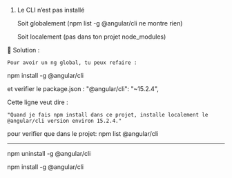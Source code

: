 1. Le CLI n’est pas installé

    Soit globalement (npm list -g @angular/cli ne montre rien)

    Soit localement (pas dans ton projet node_modules)

🔵 Solution :

    Pour avoir un ng global, tu peux refaire :

npm install -g @angular/cli


et verifier le package.json : "@angular/cli": "~15.2.4",

Cette ligne veut dire :

    "Quand je fais npm install dans ce projet, installe localement le @angular/cli version environ 15.2.4."
	
pour verifier que dans le projet: npm list @angular/cli


------------------------------------
npm uninstall -g @angular/cli

npm install -g @angular/cli
